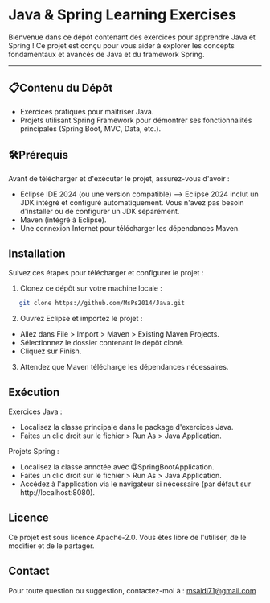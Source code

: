 # Java & Spring Learning Exercises

Bienvenue dans ce dépôt contenant des exercices pour apprendre Java et Spring ! Ce projet est conçu pour vous aider à explorer les concepts fondamentaux et avancés de Java et du framework Spring.

---

## 📋Contenu du Dépôt

- Exercices pratiques pour maîtriser Java.
- Projets utilisant Spring Framework pour démontrer ses fonctionnalités principales (Spring Boot, MVC, Data, etc.).

## 🛠️Prérequis

Avant de télécharger et d'exécuter le projet, assurez-vous d'avoir :
- Eclipse IDE 2024 (ou une version compatible) --> Eclipse 2024 inclut un JDK intégré et configuré automatiquement. Vous n'avez pas besoin d'installer ou de configurer un JDK séparément.
- Maven (intégré à Eclipse).
- Une connexion Internet pour télécharger les dépendances Maven.

## Installation

Suivez ces étapes pour télécharger et configurer le projet :

1. Clonez ce dépôt sur votre machine locale :
 ```bash
    git clone https://github.com/MsPs2014/Java.git
 ```

2. Ouvrez Eclipse et importez le projet :
- Allez dans File > Import > Maven > Existing Maven Projects.
- Sélectionnez le dossier contenant le dépôt cloné.
- Cliquez sur Finish.

3. Attendez que Maven télécharge les dépendances nécessaires.

## Exécution

Exercices Java :
- Localisez la classe principale dans le package d'exercices Java.
- Faites un clic droit sur le fichier > Run As > Java Application.

Projets Spring :
- Localisez la classe annotée avec @SpringBootApplication.
- Faites un clic droit sur le fichier > Run As > Java Application.
- Accédez à l'application via le navigateur si nécessaire (par défaut sur http://localhost:8080).

## Licence

Ce projet est sous licence Apache-2.0. Vous êtes libre de l'utiliser, de le modifier et de le partager.

## Contact

Pour toute question ou suggestion, contactez-moi à : msaidi71@gmail.com

